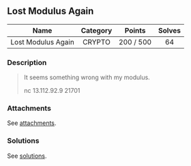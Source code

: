 ## Lost Modulus Again

|  Name  |  Category  |  Points  |  Solves  |
| :----: | :----: | :----: | :----: |
|  Lost Modulus Again  |  CRYPTO  |  200 / 500  |  64  |

### Description
> It seems something wrong with my modulus.
> 
> nc 13.112.92.9 21701

### Attachments
See [attachments](https://github.com/roadicing/ctf-writeups/tree/main/2019/hitconctf-quals/lost-modulus-again/attachments).

### Solutions
See [solutions](https://github.com/roadicing/ctf-writeups/tree/main/2019/hitconctf-quals/lost-modulus-again/solutions).